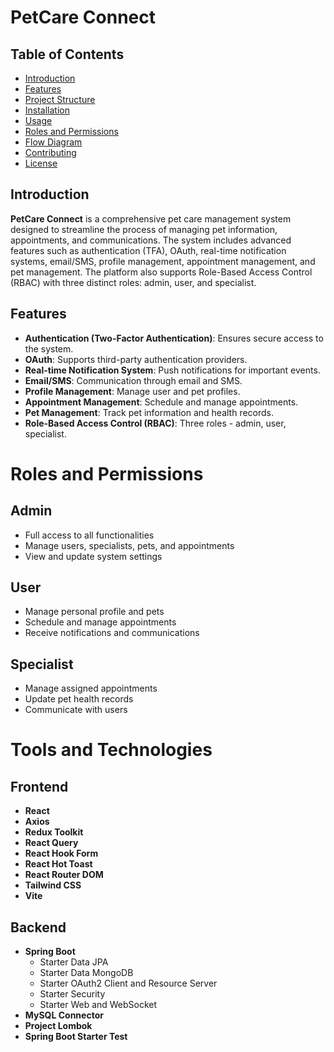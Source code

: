 # PetCare Connect

## Table of Contents

- [Introduction](#introduction)
- [Features](#features)
- [Project Structure](#project-structure)
- [Installation](#installation)
- [Usage](#usage)
- [Roles and Permissions](#roles-and-permissions)
- [Flow Diagram](#flow-diagram)
- [Contributing](#contributing)
- [License](#license)

## Introduction

**PetCare Connect** is a comprehensive pet care management system designed to streamline the process of managing pet information, appointments, and communications. The system includes advanced features such as authentication (TFA), OAuth, real-time notification systems, email/SMS, profile management, appointment management, and pet management. The platform also supports Role-Based Access Control (RBAC) with three distinct roles: admin, user, and specialist.

## Features

- **Authentication (Two-Factor Authentication)**: Ensures secure access to the system.
- **OAuth**: Supports third-party authentication providers.
- **Real-time Notification System**: Push notifications for important events.
- **Email/SMS**: Communication through email and SMS.
- **Profile Management**: Manage user and pet profiles.
- **Appointment Management**: Schedule and manage appointments.
- **Pet Management**: Track pet information and health records.
- **Role-Based Access Control (RBAC)**: Three roles - admin, user, specialist.

# Roles and Permissions

## Admin

- Full access to all functionalities
- Manage users, specialists, pets, and appointments
- View and update system settings

## User

- Manage personal profile and pets
- Schedule and manage appointments
- Receive notifications and communications

## Specialist

- Manage assigned appointments
- Update pet health records
- Communicate with users

# Tools and Technologies

## Frontend

- **React**
- **Axios**
- **Redux Toolkit**
- **React Query**
- **React Hook Form**
- **React Hot Toast**
- **React Router DOM**
- **Tailwind CSS**
- **Vite**

## Backend

- **Spring Boot**
  - Starter Data JPA
  - Starter Data MongoDB
  - Starter OAuth2 Client and Resource Server
  - Starter Security
  - Starter Web and WebSocket
- **MySQL Connector**
- **Project Lombok**
- **Spring Boot Starter Test**
<!-- Testing Again -->
